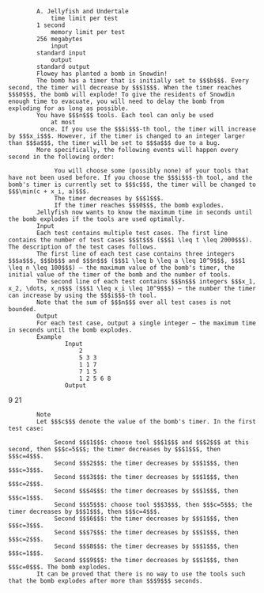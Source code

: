 			A. Jellyfish and Undertale
				time limit per test
			1 second
				memory limit per test
			256 megabytes
				input
			standard input
				output
			standard output
			Flowey has planted a bomb in Snowdin!
			The bomb has a timer that is initially set to $$$b$$$. Every second, the timer will decrease by $$$1$$$. When the timer reaches $$$0$$$, the bomb will explode! To give the residents of Snowdin enough time to evacuate, you will need to delay the bomb from exploding for as long as possible.
			You have $$$n$$$ tools. Each tool can only be used 
				at most
			 once. If you use the $$$i$$$-th tool, the timer will increase by $$$x_i$$$. However, if the timer is changed to an integer larger than $$$a$$$, the timer will be set to $$$a$$$ due to a bug.
			More specifically, the following events will happen every second in the following order:
			 
				 You will choose some (possibly none) of your tools that have not been used before. If you choose the $$$i$$$-th tool, and the bomb's timer is currently set to $$$c$$$, the timer will be changed to $$$\min(c + x_i, a)$$$. 
				 The timer decreases by $$$1$$$. 
				 If the timer reaches $$$0$$$, the bomb explodes. 
			Jellyfish now wants to know the maximum time in seconds until the bomb explodes if the tools are used optimally.
			Input
			Each test contains multiple test cases. The first line contains the number of test cases $$$t$$$ ($$$1 \leq t \leq 2000$$$). The description of the test cases follows.
			The first line of each test case contains three integers $$$a$$$, $$$b$$$ and $$$n$$$ ($$$1 \leq b \leq a \leq 10^9$$$, $$$1 \leq n \leq 100$$$) — the maximum value of the bomb's timer, the initial value of the timer of the bomb and the number of tools.
			The second line of each test contains $$$n$$$ integers $$$x_1, x_2, \dots, x_n$$$ ($$$1 \leq x_i \leq 10^9$$$) — the number the timer can increase by using the $$$i$$$-th tool.
			Note that the sum of $$$n$$$ over all test cases is not bounded.
			Output
			For each test case, output a single integer — the maximum time in seconds until the bomb explodes.
			Example
					Input
						2
						5 3 3
						1 1 7
						7 1 5
						1 2 5 6 8
					Output
					
9
21

			Note
			Let $$$c$$$ denote the value of the bomb's timer. In the first test case:
			 
				 Second $$$1$$$: choose tool $$$1$$$ and $$$2$$$ at this second, then $$$c=5$$$; the timer decreases by $$$1$$$, then $$$c=4$$$. 
				 Second $$$2$$$: the timer decreases by $$$1$$$, then $$$c=3$$$. 
				 Second $$$3$$$: the timer decreases by $$$1$$$, then $$$c=2$$$. 
				 Second $$$4$$$: the timer decreases by $$$1$$$, then $$$c=1$$$. 
				 Second $$$5$$$: choose tool $$$3$$$, then $$$c=5$$$; the timer decreases by $$$1$$$, then $$$c=4$$$. 
				 Second $$$6$$$: the timer decreases by $$$1$$$, then $$$c=3$$$. 
				 Second $$$7$$$: the timer decreases by $$$1$$$, then $$$c=2$$$. 
				 Second $$$8$$$: the timer decreases by $$$1$$$, then $$$c=1$$$. 
				 Second $$$9$$$: the timer decreases by $$$1$$$, then $$$c=0$$$. The bomb explodes. 
			It can be proved that there is no way to use the tools such that the bomb explodes after more than $$$9$$$ seconds.
